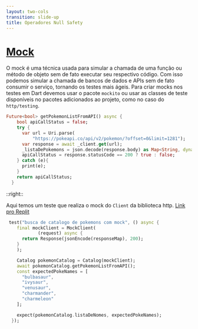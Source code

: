 ```yaml
---
layout: two-cols
transition: slide-up
title: Operadores Null Safety
---
```


# [Mock](https://pub.dev/packages/mockito)

<div class="mx-4">

O mock é uma técnica usada para simular a chamada de uma função ou método de objeto sem de fato executar seu respectivo código. Com isso podemos simular a chamada de bancos de dados e APIs sem de fato consumir o serviço, tornando os testes mais ágeis. Para criar mocks nos testes em Dart devemos usar o pacote `mockito` ou usar as classes de teste disponíveis no pacotes adicionados ao projeto, como no caso do `http/testing`.

```dart {all} {maxHeight:'160px'}
Future<bool> getPokemonListFromAPI() async {
    bool apiCallStatus = false;
    try {
      var url = Uri.parse(
          "https://pokeapi.co/api/v2/pokemon/?offset=0&limit=1281");
      var response = await _client.get(url);
      _listaDePokemons = json.decode(response.body) as Map<String, dynamic>;
      apiCallStatus = response.statusCode == 200 ? true : false;
    } catch (e){
      print(e);
    }
    return apiCallStatus;
  }
```
</div>

::right::

<div class="pt-10">

Aqui temos um teste que realiza o mock do `Client` da biblioteca http. [Link pro Replit](https://replit.com/@paulormnas/pokemonAPI#projeto/test/pokemonAPI_test.dart)

```dart
 test("busca de catalogo de pokemons com mock", () async {
    final mockClient = MockClient(
            (request) async {
      return Response(jsonEncode(responseMap), 200);
    }
    );

    Catalog pokemonCatalog = Catalog(mockClient);
    await pokemonCatalog.getPokemonListFromAPI();
    const expectedPokeNames = [
      "bulbasaur",
      "ivysaur",
      "venusaur",
      "charmander",
      "charmeleon"
    ];

    expect(pokemonCatalog.listaDeNomes, expectedPokeNames);
  });
```

</div>